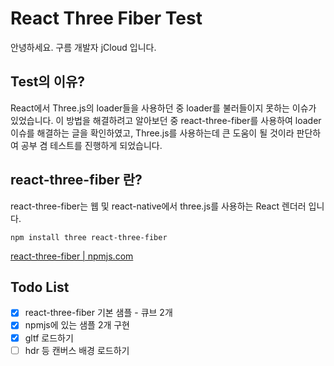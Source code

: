 # React Three Fiber Test

안녕하세요. 구름 개발자 jCloud 입니다.

## Test의 이유?

React에서 Three.js의 loader들을 사용하던 중 loader를 불러들이지 못하는 이슈가 있었습니다.
이 방법을 해결하려고 알아보던 중 react-three-fiber를 사용하여 loader 이슈를 해결하는 글을 확인하였고, 
Three.js를 사용하는데 큰 도움이 될 것이라 판단하여 공부 겸 테스트를 진행하게 되었습니다.

## react-three-fiber 란?

react-three-fiber는 웹 및 react-native에서 three.js를 사용하는 React 렌더러 입니다.

```
npm install three react-three-fiber
```

[react-three-fiber | npmjs.com ](https://www.npmjs.com/package/react-three-fiber)

## Todo List

- [x] react-three-fiber 기본 샘플 - 큐브 2개
- [x] npmjs에 있는 샘플 2개 구현
- [x] gltf 로드하기
- [ ] hdr 등 캔버스 배경 로드하기
